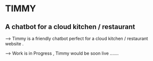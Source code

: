 # TIMMY 
## A chatbot for a cloud kitchen / restaurant
--> Timmy is a friendly chatbot perfect for a cloud kitchen / restaurant website .

--> Work is in Progress , Timmy would be soon live .......